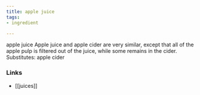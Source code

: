 ```yaml
---
title: apple juice
tags:
- ingredient

---
```

apple juice Apple juice and apple cider are very similar, except that all of the apple pulp is filtered out of the juice, while some remains in the cider. Substitutes: apple cider

### Links

* [[juices]]
